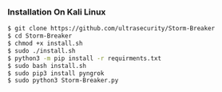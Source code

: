 
### Installation On Kali Linux


```bash
$ git clone https://github.com/ultrasecurity/Storm-Breaker
$ cd Storm-Breaker
$ chmod +x install.sh
$ sudo ./install.sh  
$ python3 -m pip install -r requirments.txt
$ sudo bash install.sh 
$ sudo pip3 install pyngrok
$ sudo python3 Storm-Breaker.py
```

